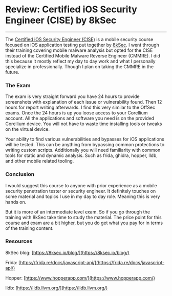 # Review: Certified iOS Security Engineer (CISE) by 8kSec

---

The [Certified iOS Security Engineer (CISE)](https://8ksec.io/cise/) is a mobile security course focused on iOS application testing put together by [8kSec](https://8ksec.io/). I went through their training covering mobile malware analysis but opted for the CISE instead of the Certified Mobile Malware Reverse Engineer (CMMRE). I did this because it mostly reflect my day to day work and what I personally specialize in professionally. Though I plan on taking the CMMRE in the future.

### The Exam

The exam is very straight forward you have 24 hours to provide screenshots with explanation of each issue or vulnerability found. Then 12 hours for report writing afterwards. I find this very similar to the OffSec exams. Once the 24 hours is up you loose access to your Corellium account. All the applications and software you need is on the provided Corellium device. You will not have to waste time installing tools or tweaks on the virtual device. 

Your ability to find various vulnerabilities and bypasses for iOS applications will be tested. This can be anything from bypassing common protections to writing custom scripts. Additionally you will need familiarity with common tools for static and dynamic analysis. Such as frida, ghidra, hopper, lldb, and other mobile related tooling. 

### Conclusion

I would suggest this course to anyone with prior experience as a mobile security penetration tester or security engineer. It definitely touches on some material and topics I use in my day to day role. Meaning this is very hands on. 

But it is more of an intermediate level exam. So if you go through the training with 8kSec take time to study the material. The price point for this course and exam are a bit higher, but you do get what you pay for in terms of the training content.  

### Resources

8kSec blog: [https://8ksec.io/blog/](https://8ksec.io/blog/)

Frida: [https://frida.re/docs/javascript-api/](https://frida.re/docs/javascript-api/)

Hopper: [https://www.hopperapp.com/](https://www.hopperapp.com/)

lldb: [https://lldb.llvm.org/](https://lldb.llvm.org/)